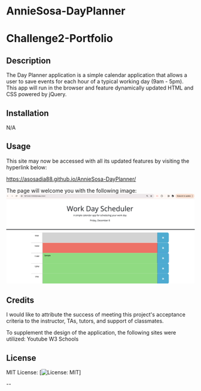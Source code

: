 # AnnieSosa-DayPlanner
# Challenge2-Portfolio

## Description

The Day Planner application is a simple calendar application that allows a user to save events for each hour of a typical working day (9am - 5pm). This app will run in the browser and feature dynamically updated HTML and CSS powered by jQuery.

## Installation

N/A

## Usage

This site may now be accessed with all its updated features by visiting the hyperlink below: 

https://asosadia88.github.io/AnnieSosa-DayPlanner/

The page will welcome you with the following image:
<img src="./assets/images/PlannerScreenshot.png" alt="planner screenshot">

## Credits

I would like to attribute the success of meeting this project's acceptance criteria to the instructor, TAs, tutors, and support of classmates.
 
To supplement the design of the application, the following sites were utilized:
Youtube
W3 Schools

## License

MIT License: [![License: MIT](https://img.shields.io/badge/License-MIT-yellow.svg)]


--